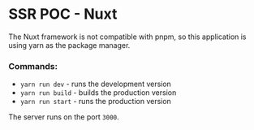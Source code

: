 # SSR POC - Nuxt

The Nuxt framework is not compatible with pnpm, so this application is using yarn as the package manager.

### Commands:

- `yarn run dev` - runs the development version
- `yarn run build` - builds the production version
- `yarn run start` - runs the production version

The server runs on the port `3000`.
